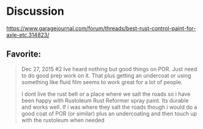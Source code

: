 # Discussion
https://www.garagejournal.com/forum/threads/best-rust-control-paint-for-axle-etc.314823/

## Favorite:
>Dec 27, 2015
>#2
>Ive heard nothing but good things on POR. Just need to do good prep work on it. That plus getting an undercoat or using something like fluid film seems to work great for a lot of people.
>
>I dont live the rust belt or a place where we salt the roads so i have been happy with Rustoleum Rust Reformer spray paint. Its durable and works well. If i was where they salt the roads though i would do a good coat of POR (or similar) plus an undercoating and then touch up with the rustoleum when needed
